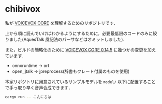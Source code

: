 # chibivox

私が [VOICEVOX CORE](https://github.com/VOICEVOX/voicevox_core) を理解するためのリポジトリです．

上から順に読んでいけばわかるようにするために，必要最低限のコードのみに絞りました(AquesTalk 風記法のパーサなどはオミットしました)．

また，ビルドの簡略化のために [VOICEVOX CORE 0.14.5](https://github.com/VOICEVOX/voicevox_core/releases/tag/0.14.5) に幾つかの変更を加えています．

- onnxruntime -> ort
- open_jtalk -> jpreprocess(辞書もクレート付属のものを使用)

本家リポジトリに用意されているサンプルモデルを `model/` 以下に配置することで手っ取り早く音声合成できます．

```sh
cargo run -- こんにちは
```
